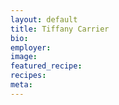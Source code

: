 ```yaml
---
layout: default
title: Tiffany Carrier
bio:
employer:
image:
featured_recipe:
recipes:
meta:
---
```


